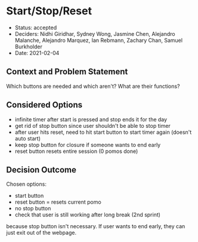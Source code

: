 # Start/Stop/Reset

* Status: accepted
* Deciders: Nidhi Giridhar, Sydney Wong, Jasmine Chen, Alejandro Malanche, Alejandro Marquez, Ian Rebmann, Zachary Chan, Samuel Burkholder
* Date: 2021-02-04
  
## Context and Problem Statement

Which buttons are needed and which aren't? What are their functions?

## Considered Options

* infinite timer after start is pressed and stop ends it for the day
* get rid of stop button since user shouldn't be able to stop timer
* after user hits reset, need to hit start button to start timer again (doesn't auto start)
* keep stop button for closure if someone wants to end early
* reset button resets entire session (0 pomos done)

## Decision Outcome

Chosen options:
* start button
* reset button = resets current pomo
* no stop button
* check that user is still working after long break (2nd sprint)

because stop button isn't necessary. If user wants to end early, they can just exit out of the webpage. 
